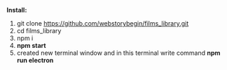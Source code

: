**Install:**
 1. git clone https://github.com/webstorybegin/films_library.git
 2. cd films_library
 3. npm i
 4. **npm start**
 5. created new terminal window and in this terminal write command **npm run electron**

